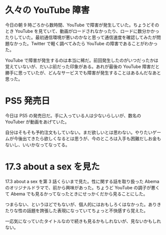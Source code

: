 # 久々の YouTube 障害
今日の朝 9 時ごろから数時間、YouTube で障害が発生していた。ちょうどそのとき YouTube を見ていて、動画がロードされなかったり、ロードに数分かかったりしていた。最初通信環境が悪いのかなと思って通信速度を確認してみたが問題なかった。Twitter で軽く調べてみたら YouTube の障害であることがわかった。

YouTube で障害が発生するのは本当に稀だ。前回発生したのがいつだったかは覚えていないが、だいぶ前だった印象がある。あれが最後の YouTube 障害だと勝手に思っていたが、どんなサービスでも障害が発生することはあるんだなあと思った。

# PS5 発売日
今日は PS5 の発売日だ。手に入っている人は少ないらしいが、数名の YouTuber が動画をあげていた。

自分はそもそも予約注文もしていない。まだ欲しいとは思わない。やりたいゲームが今後出てきたら欲しくなるとは思うが、今のところは入手も困難だしお金もないし、いいかなってなってる。

# 17.3 about a sex を見た
17.3 about a sex を第 3 話くらいまで見た。性に関する話を取り扱った Abema のオリジナルドラマで、前から興味があった。ちょうど YouTube の調子が悪くて Abema でも見るかってなったときにせっかくだから見ることにした。

つまらない、というほどでもないが、個人的にはおもしろくはなかった。ありきたりな性の話題を誇張した表現になっていてちょっと不快感すら覚えた。

一応気になっていたタイトルなので続きも見るかもしれないが、見ないかもしれない。
